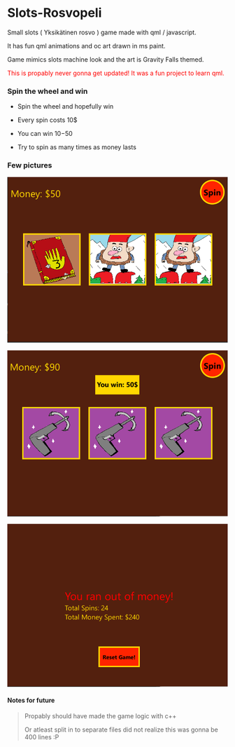 # Slots-Rosvopeli

Small slots ( Yksikätinen rosvo ) game made with qml / javascript. 

It has fun qml animations and oc art drawn in ms paint. 

Game mimics slots machine look and the art is Gravity Falls themed.

<font color="red">This is propably never gonna get updated! It was a fun project to learn qml.</font>

### Spin the wheel and win 

- Spin the wheel and hopefully win 

- Every spin costs 10$

- You can win 10$-50$

- Try to spin as many times as money lasts

### Few pictures

![start](img/examplepic.png)

![win](img/win.png)

![gameover](img/gameover.png)

#### Notes for future

> Propably should have made the game logic with c++
> 
> Or atleast split in to separate files did not realize this was gonna be 400 lines :P

